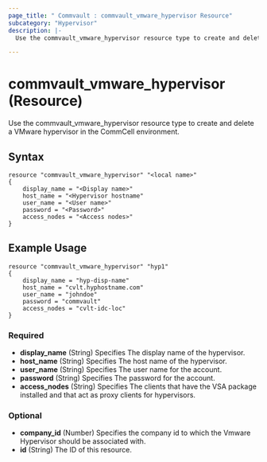 ```yaml
---
page_title: " Commvault : commvault_vmware_hypervisor Resource"
subcategory: "Hypervisor"
description: |-
  Use the commvault_vmware_hypervisor resource type to create and delete a VMware hypervisor in the CommCell environment.

---
```


# commvault_vmware_hypervisor (Resource)

Use the commvault_vmware_hypervisor resource type to create and delete a VMware hypervisor in the CommCell environment.

## Syntax

```
resource "commvault_vmware_hypervisor" "<local name>"
{
	display_name = "<Display name>"
	host_name = "<Hypervisor hostname"
	user_name = "<User name>"
	password = "<Password>"
	access_nodes = "<Access nodes>"
}
```

## Example Usage

```
resource "commvault_vmware_hypervisor" "hyp1"
{
	display_name = "hyp-disp-name"
	host_name = "cvlt.hyphostname.com"
	user_name = "johndoe"
	password = "commvault"
	access_nodes = "cvlt-idc-loc"
}
```

### Required

- **display_name** (String) Specifies The display name of the hypervisor.
- **host_name** (String) Specifies The host name of the hypervisor.
- **user_name** (String) Specifies The user name for the account.
- **password** (String) Specifies The password for the account.
- **access_nodes** (String) Specifies The clients that have the VSA package installed and that act as proxy clients for hypervisors.

### Optional

- **company_id** (Number) Specifies the company id to which the Vmware Hypervisor should be associated with.
- **id** (String) The ID of this resource.


